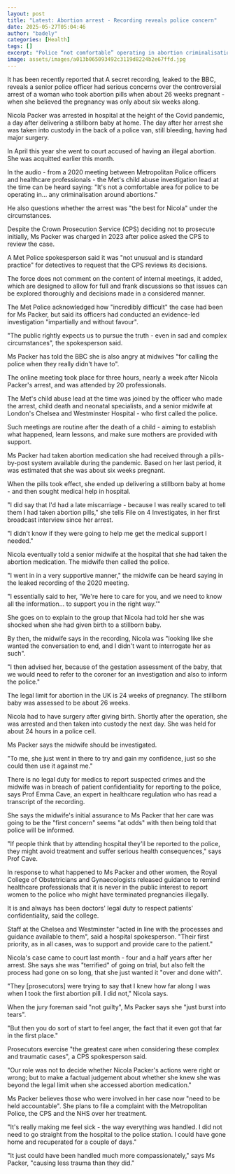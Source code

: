 ```yaml
---
layout: post
title: "Latest: Abortion arrest - Recording reveals police concern"
date: 2025-05-27T05:04:46
author: "badely"
categories: [Health]
tags: []
excerpt: "Police “not comfortable” operating in abortion criminalisation, says Met officer in case of Nicola Packer."
image: assets/images/a013b065093492c3119d8224b2e67ffd.jpg
---
```


It has been recently reported that A secret recording, leaked to the BBC, reveals a senior police officer had serious concerns over the controversial arrest of a woman who took abortion pills when about 26 weeks pregnant - when she believed the pregnancy was only about six weeks along.

Nicola Packer was arrested in hospital at the height of the Covid pandemic, a day after delivering a stillborn baby at home. The day after her arrest she was taken into custody in the back of a police van, still bleeding, having had major surgery.

In April this year she went to court accused of having an illegal abortion. She was acquitted earlier this month.

In the audio - from a 2020 meeting between Metropolitan Police officers and healthcare professionals - the Met's child abuse investigation lead at the time can be heard saying: "It's not a comfortable area for police to be operating in… any criminalisation around abortions."

He also questions whether the arrest was "the best for Nicola" under the circumstances.

Despite the Crown Prosecution Service (CPS) deciding not to prosecute initially, Ms Packer was charged in 2023 after police asked the CPS to review the case.

A Met Police spokesperson said it was "not unusual and is standard practice" for detectives to request that the CPS reviews its decisions.

The force does not comment on the content of internal meetings, it added, which are designed to allow for full and frank discussions so that issues can be explored thoroughly and decisions made in a considered manner.

The Met Police acknowledged how "incredibly difficult" the case had been for Ms Packer, but said its officers had conducted an evidence-led investigation "impartially and without favour".

"The public rightly expects us to pursue the truth - even in sad and complex circumstances", the spokesperson said.

Ms Packer has told the BBC she is also angry at midwives "for calling the police when they really didn't have to".

The online meeting took place for three hours, nearly a week after Nicola Packer's arrest, and was attended by 20 professionals.

The Met's child abuse lead at the time was joined by the officer who made the arrest, child death and neonatal specialists, and a senior midwife at London's Chelsea and Westminster Hospital - who first called the police.

Such meetings are routine after the death of a child - aiming to establish what happened, learn lessons, and make sure mothers are provided with support.

Ms Packer had taken abortion medication she had received through a pills-by-post system available during the pandemic. Based on her last period, it was estimated that she was about six weeks pregnant.

When the pills took effect, she ended up delivering a stillborn baby at home - and then sought medical help in hospital.

"I did say that I'd had a late miscarriage - because I was really scared to tell them I had taken abortion pills," she tells File on 4 Investigates, in her first broadcast interview since her arrest.

"I didn't know if they were going to help me get the medical support I needed."

Nicola eventually told a senior midwife at the hospital that she had taken the abortion medication. The midwife then called the police.

"I went in in a very supportive manner," the midwife can be heard saying in the leaked recording of the 2020 meeting.

"I essentially said to her, 'We're here to care for you, and we need to know all the information… to support you in the right way.'"

She goes on to explain to the group that Nicola had told her she was shocked when she had given birth to a stillborn baby.

By then, the midwife says in the recording, Nicola was "looking like she wanted the conversation to end, and I didn't want to interrogate her as such". 

"I then advised her, because of the gestation assessment of the baby, that we would need to refer to the coroner for an investigation and also to inform the police."

The legal limit for abortion in the UK is 24 weeks of pregnancy. The stillborn baby was assessed to be about 26 weeks.

Nicola had to have surgery after giving birth. Shortly after the operation, she was arrested and then taken into custody the next day. She was held for about 24 hours in a police cell.

Ms Packer says the midwife should be investigated.

"To me, she just went in there to try and gain my confidence, just so she could then use it against me."

There is no legal duty for medics to report suspected crimes and the midwife was in breach of patient confidentiality for reporting to the police, says Prof Emma Cave, an expert in healthcare regulation who has read a transcript of the recording.

She says the midwife's initial assurance to Ms Packer that her care was going to be the "first concern" seems "at odds" with then being told that police will be informed.

"If people think that by attending hospital they'll be reported to the police, they might avoid treatment and suffer serious health consequences," says Prof Cave.

In response to what happened to Ms Packer and other women, the Royal College of Obstetricians and Gynaecologists released guidance to remind healthcare professionals that it is never in the public interest to report women to the police who might have terminated pregnancies illegally.

It is and always has been doctors' legal duty to respect patients' confidentiality, said the college.

Staff at the Chelsea and Westminster "acted in line with the processes and guidance available to them", said a hospital spokesperson. "Their first priority, as in all cases, was to support and provide care to the patient."

Nicola's case came to court last month - four and a half years after her arrest. She says she was "terrified" of going on trial, but also felt the process had gone on so long, that she just wanted it "over and done with".

"They [prosecutors] were trying to say that I knew how far along I was when I took the first abortion pill. I did not," Nicola says.

When the jury foreman said "not guilty", Ms Packer says she "just burst into tears".

"But then you do sort of start to feel anger, the fact that it even got that far in the first place."

Prosecutors exercise "the greatest care when considering these complex and traumatic cases", a CPS spokesperson said.

"Our role was not to decide whether Nicola Packer's actions were right or wrong; but to make a factual judgement about whether she knew she was beyond the legal limit when she accessed abortion medication."

Ms Packer believes those who were involved in her case now "need to be held accountable". She plans to file a complaint with the Metropolitan Police, the CPS and the NHS over her treatment.

"It's really making me feel sick - the way everything was handled. I did not need to go straight from the hospital to the police station. I could have gone home and recuperated for a couple of days."

"It just could have been handled much more compassionately," says Ms Packer, "causing less trauma than they did."

